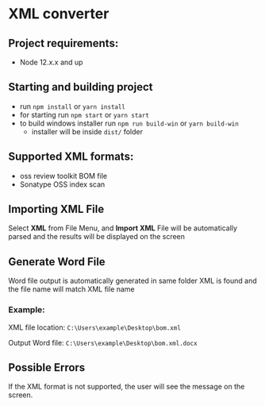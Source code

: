 # XML converter

## Project requirements:

* Node 12.x.x and up

## Starting and building project

* run `npm install` or `yarn install`
* for starting run `npm start` or `yarn start`
* to build windows installer run `npm run build-win` or `yarn build-win`
    * installer will be inside `dist/` folder 


## Supported XML formats:

- oss review toolkit BOM file</li>
- Sonatype OSS index scan</li>

## Importing XML File
    
Select **XML** from File Menu, and **Import XML**
File will be automatically parsed and the results will be displayed on the screen

## Generate Word File

Word file output is automatically generated in same folder XML is found and the file name will match XML file name

### Example:
XML file location: `C:\Users\example\Desktop\bom.xml`

Output Word file: `C:\Users\example\Desktop\bom.xml.docx`

## Possible Errors

If the XML format is not supported, the user will see the message on the screen.
